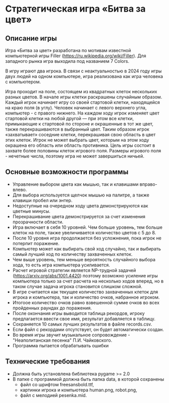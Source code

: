 # Стратегическая игра «Битва за цвет»

## Описание игры

Игра «Битва за цвет» разработана по мотивам известной компьютерной игры Filler (https://ru.wikipedia.org/wiki/Filler). Для западного рынка игра выходила под названием 7 Colors.

В игру играют два игрока. В связи с неактуальностью в 2024 году игры двух людей на одном компьютере, игра реализована как игра человека с компьютером. 

Игра проходит на поле, состоящем из квадратных клеток нескольких разных цветов. В начале игры клетки раскрашены случайным образом. Каждый игрок начинает игру со своей стартовой клетки, находящейся на краю поля (в углу). Человек начинает с левого верхнего угла, компьютер - с правого нижнего. На каждом ходу игрок изменяет цвет стартовой клетки на любой другой — при этом все клетки, примыкающие к стартовой по стороне и окрашенные в тот же цвет, также перекрашиваются в выбранный цвет. Таким образом игрок «захватывает» соседние клетки, перекрашивая свою область в цвет этих клеток. Игрок не может выбрать цвет, которым на этом ходу окрашена его область или область противника.
Цель игры состоит в захвате более половины клеток игрового поля.
Размеры игрового поля - нечетные числа, поэтому  игра не может завершиться ничьей.

## Основные возможности программы

- Управление выбором цвета как мышью, так и клавишами вправо-влево. 
- Для выбора используется щелчок мышью на палитре, а также  клавиши пробел или энтер.
- Недоступные на очередном ходу цвета демонстрируются как цветные минусы.
- Перекрашивание цвета демонстрируется за счет изменения прозрачности области.
- Игра включает в себя 10 уровней. Чем больше уровень, тем больше клеток на поле, также увеличивается количество цветов с 5 до 8.
- После 10 уровня игра продолжается без усложнения, пока игрок не потерпит поражение.
- Компьютер может как выбирать свой ход случайно, так и выбирать самый лучший ход по количеству захваченных клеток.
- Чем выше уровень, тем меньше вероятность случайного выбора хода, то есть игра компьютера усиливается.
- Расчет игровой стратегии является NP-трудной задачей (https://arxiv.org/abs/1001.4420) поэтому возможно усиление игры компьютера только за счет расчета на несколько ходов вперед, но в таком случае задача игрока становится слишком сложной.
- В игре считается как текущее количество захваченных клеток для игрока и компьютера, так и количество очков, набранное игроком.
- Итогоое количество очков равно взвешенной сумме очков во всех пройденных раундах до поражения.
- После окончания игры выводится таблица рекордов, игроку предлагается ввести свое имя, результат добавляется в таблицу.
- Сохраняется 10 самых лучших результатов в файле records.csv.
- Если файл с рекордами отсутствует, он будет автоматически создан.
- Во время игры звучит музыкальное сопровождение - "Неаполитанская песенка" П.И. Чайковского.
- Программа пытается обрабатывать ошибки 

## Технические требования 
- Должна быть установлена библиотека pygame >= 2.0 
- В папке с программой должна быть папка data, в которой сохранены 
    - файл со шрифтом freesansbold.ttf,
    - картинки игрока и компьютера human.png, robot.png,
    - файл с мелодией pesenka.mid.
